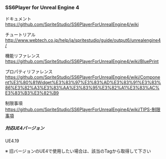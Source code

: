 ### SS6Player for Unreal Engine 4

ドキュメント  
https://github.com/SpriteStudio/SS6PlayerForUnrealEngine4/wiki

チュートリアル  
http://www.webtech.co.jp/help/ja/spritestudio/guide/output6/unrealengine4/

機能リファレンス  
https://github.com/SpriteStudio/SS6PlayerForUnrealEngine4/wiki/BluePrint

プロパティリファレンス
https://github.com/SpriteStudio/SS6PlayerForUnrealEngine4/wiki/Component%E3%80%81Widget%E3%83%97%E3%83%AD%E3%83%91%E3%83%86%E3%82%A3%E3%83%AA%E3%83%95%E3%82%A1%E3%83%AC%E3%83%B3%E3%82%B9

制限事項
https://github.com/SpriteStudio/SS6PlayerForUnrealEngine4/wiki/TIPS-制限事項


##### 対応UE4バージョン
UE4.19

※ 旧バージョンのUE4で使用したい場合は、該当のTagから取得して下さい
